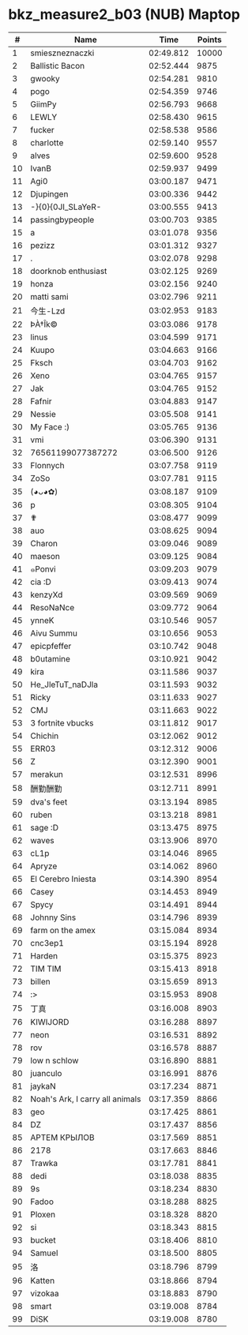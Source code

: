# bkz_measure2_b03 (NUB) Maptop

|  # | Name | Time | Points |
|-------------- | -------------- | -------------- | -------------- | 
| 1 | smieszneznaczki | 02:49.812 | 10000 | 
| 2 | Ballistic Bacon | 02:52.444 | 9875 | 
| 3 | gwooky | 02:54.281 | 9810 | 
| 4 | pogo | 02:54.359 | 9746 | 
| 5 | GiimPy | 02:56.793 | 9668 | 
| 6 | LEWLY | 02:58.430 | 9615 | 
| 7 | fucker | 02:58.538 | 9586 | 
| 8 | charlotte | 02:59.140 | 9557 | 
| 9 | alves | 02:59.600 | 9528 | 
| 10 | IvanB | 02:59.937 | 9499 | 
| 11 | Agi0 | 03:00.187 | 9471 | 
| 12 | Djupingen | 03:00.336 | 9442 | 
| 13 | -}{0}{0JI_SLaYeR- | 03:00.555 | 9413 | 
| 14 | passingbypeople | 03:00.703 | 9385 | 
| 15 | a | 03:01.078 | 9356 | 
| 16 | pezizz | 03:01.312 | 9327 | 
| 17 | . | 03:02.078 | 9298 | 
| 18 | doorknob enthusiast | 03:02.125 | 9269 | 
| 19 | honza | 03:02.156 | 9240 | 
| 20 | matti sami | 03:02.796 | 9211 | 
| 21 | 今生-Lzd | 03:02.953 | 9183 | 
| 22 | ÞÀ†Îk© | 03:03.086 | 9178 | 
| 23 | linus | 03:04.599 | 9171 | 
| 24 | Kuupo | 03:04.663 | 9166 | 
| 25 | Fksch | 03:04.703 | 9162 | 
| 26 | Xeno | 03:04.765 | 9157 | 
| 27 | Jak | 03:04.765 | 9152 | 
| 28 | Fafnir | 03:04.883 | 9147 | 
| 29 | Nessie | 03:05.508 | 9141 | 
| 30 | My Face :) | 03:05.765 | 9136 | 
| 31 | vmi | 03:06.390 | 9131 | 
| 32 | 76561199077387272 | 03:06.500 | 9126 | 
| 33 | Flonnych | 03:07.758 | 9119 | 
| 34 | ZoSo | 03:07.781 | 9115 | 
| 35 | (◕ᴗ◕✿) | 03:08.187 | 9109 | 
| 36 | p | 03:08.305 | 9104 | 
| 37 | ✟ | 03:08.477 | 9099 | 
| 38 | auo | 03:08.625 | 9094 | 
| 39 | Charon | 03:09.046 | 9089 | 
| 40 | maeson | 03:09.125 | 9084 | 
| 41 | ๑Ponvi | 03:09.203 | 9079 | 
| 42 | cia :D | 03:09.413 | 9074 | 
| 43 | kenzyXd | 03:09.569 | 9069 | 
| 44 | ResoNaNce | 03:09.772 | 9064 | 
| 45 | ynneK | 03:10.546 | 9057 | 
| 46 | Aivu Summu | 03:10.656 | 9053 | 
| 47 | epicpfeffer | 03:10.742 | 9048 | 
| 48 | b0utamine | 03:10.921 | 9042 | 
| 49 | kira | 03:11.586 | 9037 | 
| 50 | He_JleTuT_naDJla | 03:11.593 | 9032 | 
| 51 | Ricky | 03:11.633 | 9027 | 
| 52 | CMJ | 03:11.663 | 9022 | 
| 53 | 3 fortnite vbucks | 03:11.812 | 9017 | 
| 54 | Chichin | 03:12.062 | 9012 | 
| 55 | ERR03 | 03:12.312 | 9006 | 
| 56 | Z | 03:12.390 | 9001 | 
| 57 | merakun | 03:12.531 | 8996 | 
| 58 | 酬勤酬勤 | 03:12.711 | 8991 | 
| 59 | dva's feet | 03:13.194 | 8985 | 
| 60 | ruben | 03:13.218 | 8981 | 
| 61 | sage :D | 03:13.475 | 8975 | 
| 62 | waves | 03:13.906 | 8970 | 
| 63 | cL1p | 03:14.046 | 8965 | 
| 64 | Apryze | 03:14.062 | 8960 | 
| 65 | El Cerebro Iniesta | 03:14.390 | 8954 | 
| 66 | Casey | 03:14.453 | 8949 | 
| 67 | Spycy | 03:14.491 | 8944 | 
| 68 | Johnny Sins | 03:14.796 | 8939 | 
| 69 | farm on the amex | 03:15.084 | 8934 | 
| 70 | cnc3ep1 | 03:15.194 | 8928 | 
| 71 | Harden | 03:15.375 | 8923 | 
| 72 | TIM TIM | 03:15.413 | 8918 | 
| 73 | billen | 03:15.659 | 8913 | 
| 74 | :> | 03:15.953 | 8908 | 
| 75 | 丁真 | 03:16.008 | 8903 | 
| 76 | KIWIJORD | 03:16.288 | 8897 | 
| 77 | neon | 03:16.531 | 8892 | 
| 78 | rov | 03:16.578 | 8887 | 
| 79 | low n schlow | 03:16.890 | 8881 | 
| 80 | juanculo | 03:16.991 | 8876 | 
| 81 | jaykaN | 03:17.234 | 8871 | 
| 82 | Noah's Ark, I carry all animals | 03:17.359 | 8866 | 
| 83 | geo | 03:17.425 | 8861 | 
| 84 | DZ | 03:17.437 | 8856 | 
| 85 | АРТЕМ КРЫЛОВ | 03:17.569 | 8851 | 
| 86 | 2178 | 03:17.663 | 8846 | 
| 87 | Trawka | 03:17.781 | 8841 | 
| 88 | dedi | 03:18.038 | 8835 | 
| 89 | 9s | 03:18.234 | 8830 | 
| 90 | Fadoo | 03:18.288 | 8825 | 
| 91 | Ploxen | 03:18.328 | 8820 | 
| 92 | si | 03:18.343 | 8815 | 
| 93 | bucket | 03:18.406 | 8810 | 
| 94 | Samuel | 03:18.500 | 8805 | 
| 95 | 洛 | 03:18.796 | 8799 | 
| 96 | Katten | 03:18.866 | 8794 | 
| 97 | vizokaa | 03:18.883 | 8790 | 
| 98 | smart | 03:19.008 | 8784 | 
| 99 | DiSK | 03:19.008 | 8780 | 

